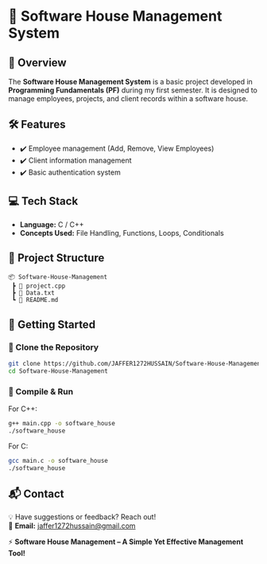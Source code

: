 # 🏢 Software House Management System

## 📌 Overview
The **Software House Management System** is a basic project developed in **Programming Fundamentals (PF)** during my first semester. It is designed to manage employees, projects, and client records within a software house.

## 🛠 Features
- ✔️ Employee management (Add, Remove, View Employees)
- ✔️ Client information management
- ✔️ Basic authentication system

## 💻 Tech Stack
- **Language:** C / C++
- **Concepts Used:** File Handling, Functions, Loops, Conditionals

## 📂 Project Structure
```
📦 Software-House-Management  
 ┣ 📜 project.cpp  
 ┣ 📜 Data.txt  
 ┗ 📜 README.md  
```

## 🚀 Getting Started
### 🔹 Clone the Repository
```sh
git clone https://github.com/JAFFER1272HUSSAIN/Software-House-Management.git
cd Software-House-Management
```

### 🔹 Compile & Run
For C++:
```sh
g++ main.cpp -o software_house
./software_house
```
For C:
```sh
gcc main.c -o software_house
./software_house
```

## 📬 Contact
💡 Have suggestions or feedback? Reach out!  
📧 **Email:** jaffer1272hussain@gmail.com  

⚡ **Software House Management – A Simple Yet Effective Management Tool!**
